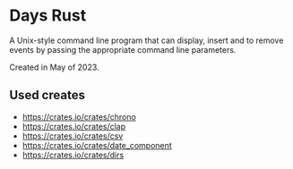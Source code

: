 # Days Rust
A Unix-style command line program that can display, insert and to remove events by passing the appropriate command line parameters.

Created in May of 2023.

## Used creates
* https://crates.io/crates/chrono
* https://crates.io/crates/clap
* https://crates.io/crates/csv
* https://crates.io/crates/date_component
* https://crates.io/crates/dirs
